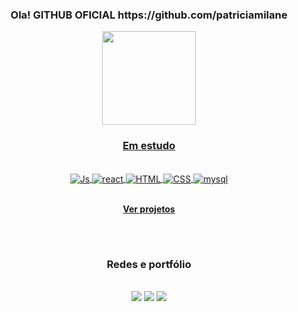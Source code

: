 <h3 align="center"> Ola! GITHUB OFICIAL https://github.com/patriciamilane </h3>
<div align="center">
  <a href="https://github.com/patmilane">
  <img height="150em" src="https://github-readme-stats.vercel.app/api/top-langs/?username=patmilane&layout=compact&langs_count=7&theme=buefy"/>
</div>
  
  <h3 align="center"> Em estudo </h3>
<div style="display: inline_block" align="center"><br>
  <img align="center" alt="Js" src="https://img.shields.io/badge/JavaScript-F7DF1E?style=for-the-badge&logo=javascript&logoColor=black"> 
  <img align="center" alt="react" src="https://img.shields.io/badge/React-007ACC?style=for-the-badge&logo=react&logoColor=white">
  <img align="center" alt="HTML"  src="https://img.shields.io/badge/HTML5-E34F26?style=for-the-badge&logo=html5&logoColor=white">
  <img align="center" alt="CSS" src="https://img.shields.io/badge/CSS-CC6699?&style=for-the-badge&logo=css3&logoColor=white">  
  <img align="center" alt="mysql" src="https://img.shields.io/badge/mysql-006E93.svg?style=for-the-badge&logo=mysql&logoColor=white">
  <br>
  <br>
  
  
  
**<a href="https://github.com/patmilane?tab=repositories" style="fontWeight: bold" target="_blank"> Ver projetos </a>**
 

  ##
  <br>
  <h3 align="center"> Redes e portfólio </h3><br>
<div align="center"> 
  <a href="https://www.behance.net/patriciamilane" target="_blank"><img src="https://img.shields.io/badge/Behance-1769ff?style=for-the-badge&logo=behance&logoColor=white" target="_blank"></a>
  <a href = "mailto:patimilane@gmail.com"><img src="https://img.shields.io/badge/-Gmail-%23333?style=for-the-badge&logo=gmail&logoColor=white" target="_blank"></a>
  <a href="https://www.linkedin.com/in/patmilane/" target="_blank"><img src="https://img.shields.io/badge/-LinkedIn-%230077B5?style=for-the-badge&logo=linkedin&logoColor=white" target="_blank"></a> 
  
</div> 


